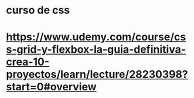 # curso de css
# https://www.udemy.com/course/css-grid-y-flexbox-la-guia-definitiva-crea-10-proyectos/learn/lecture/28230398?start=0#overview
